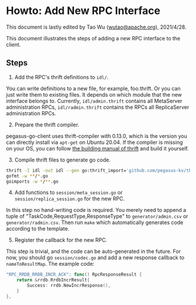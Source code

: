 <!--
Licensed to the Apache Software Foundation (ASF) under one
or more contributor license agreements.  See the NOTICE file
distributed with this work for additional information
regarding copyright ownership.  The ASF licenses this file
to you under the Apache License, Version 2.0 (the
"License"); you may not use this file except in compliance
with the License.  You may obtain a copy of the License at

  http://www.apache.org/licenses/LICENSE-2.0

Unless required by applicable law or agreed to in writing,
software distributed under the License is distributed on an
"AS IS" BASIS, WITHOUT WARRANTIES OR CONDITIONS OF ANY
KIND, either express or implied.  See the License for the
specific language governing permissions and limitations
under the License.
-->
# Howto: Add New RPC Interface

This document is lastly edited by Tao Wu (wutao@apache.org), 2021/4/28.

This document illustrates the steps of adding a new RPC interface to the client.

## Steps

1. Add the RPC's thrift definitions to `idl/`.

You can write definitions to a new file, for example, foo.thrift.
Or you can just write them to existing files. It depends on which module that the new interface belongs to.
Currently, `idl/admin.thrift` contains all MetaServer administration RPCs,
`idl/radmin.thrift` contains the RPCs all ReplicaServer administration RPCs.

2. Prepare the thrift compiler.

pegasus-go-client uses thrift-compiler with 0.13.0, which is the version you can directly install via `apt-get` on Ubuntu 20.04.
If the compiler is missing on your OS,
you can follow [the building manual of thrift](https://thrift.apache.org/docs/BuildingFromSource) and build it yourself.

3. Compile thrift files to generate go code.

```sh
thrift -I idl -out idl --gen go:thrift_import='github.com/pegasus-kv/thrift/lib/go/thrift',package_prefix='github.com/XiaoMi/pegasus-go-client/idl/' idl/admin.thrift
gofmt -w **/*.go
goimports -w */**.go
```

4. Add functions to `session/meta_session.go` or `session/replica_session.go` for the new RPC.

In this step no hand-writing code is required. You merely need to append a tuple of "TaskCode,RequestType,ResponseType"
to `generator/admin.csv` or `generator/radmin.csv`.
Then run `make` which automatically generates code according to the template.

5. Register the callback for the new RPC.

This step is trivial, and the code can be auto-generated in the future. 
For now, you should go `session/codec.go` and add a new response callback to `nameToResultMap`.
The example code:

```go
"RPC_RRDB_RRDB_INCR_ACK": func() RpcResponseResult {
    return &rrdb.RrdbIncrResult{
        Success: rrdb.NewIncrResponse(),
    }
},
```
